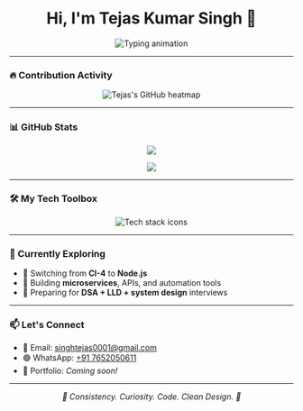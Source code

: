 <h1 align="center">Hi, I'm Tejas Kumar Singh 👋</h1>

<p align="center">
  <img 
    src="https://readme-typing-svg.demolab.com/?font=Fira+Code&pause=1000&width=435&lines=SDE-1+%7C+Node+JS+%7C+PHP+%7C+CI-4;Building+Future" 
    alt="Typing animation"
    style="max-width: 100%; height: auto;"
  />
</p>

---

### 🔥 Contribution Activity

<p align="center">
  <img 
    src="https://ghchart.rshah.org/tejassinghrajput" 
    alt="Tejas's GitHub heatmap"
    style="max-width: 100%; height: auto;" 
  />
</p>

---

### 📊 GitHub Stats

<p align="center">
  <img 
    src="https://github-readme-stats.vercel.app/api?username=tejassinghrajput&show_icons=true&theme=tokyonight&count_private=true&hide_border=true" 
    style="max-width: 100%; height: auto;" 
  />
</p>

<p align="center">
  <img 
    src="https://github-readme-stats.vercel.app/api/top-langs/?username=tejassinghrajput&layout=compact&theme=tokyonight&hide_border=true" 
    style="max-width: 100%; height: auto;" 
  />
</p>

---

### 🛠️ My Tech Toolbox

<p align="center">
  <img 
    src="https://skillicons.dev/icons?i=php,nodejs,mysql,postgres,docker,linux,git,vscode,bash" 
    alt="Tech stack icons"
    style="max-width: 100%; height: auto;" 
  />
</p>

---

### 🧠 Currently Exploring

- 🔄 Switching from **CI-4** to **Node.js**
- 🧪 Building **microservices**, APIs, and automation tools
- 🎯 Preparing for **DSA + LLD + system design** interviews

---

### 📫 Let's Connect

- 📧 Email: [singhtejas0001@gmail.com](mailto:singhtejas0001@gmail.com)
- 🟢 WhatsApp: [+91 7652050611](https://wa.me/917652050611)
- 💼 Portfolio: _Coming soon!_

---

<p align="center"><i>💬 Consistency. Curiosity. Code. Clean Design. 🚀</i></p>
